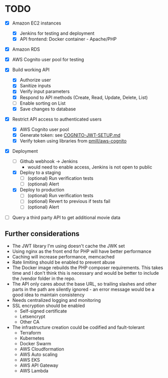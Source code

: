 # TODO
- [x] Amazon EC2 instances
  - [x] Jenkins for testing and deployment
  - [x] API frontend: Docker container - Apache/PHP
- [x] Amazon RDS
- [x] AWS Cognito user pool for testing

- [x] Build working API
  - [x] Authorize user
  - [x] Sanitize inputs
  - [x] Verify input parameters
  - [x] Respond to API methods (Create, Read, Update, Delete, List)
  - [ ] Enable sorting on List
  - [x] Save changes to database

- [x] Restrict API access to authenticated users
  - [x] AWS Cognito user pool
  - [x] Generate token: see [COGNITO-JWT-SETUP.md](COGNITO-JWT-SETUP.md)
  - [x] Verify token using libraries from [pmill/aws-cognito](https://github.com/pmill/aws-cognito)

- [x] Deployment
  - [ ] Github webhook -> Jenkins
    - would need to enable access, Jenkins is not open to public
  - [x] Deploy to a staging
    - [ ] (optional) Run verification tests
    - [ ] (optional) Alert
  - [x] Deploy to production
    - [ ] (optional) Run verification tests
    - [ ] (optional) Revert to previous if tests fail
    - [ ] (optional) Alert

- [ ] Query a third party API to get additional movie data

## Further considerations
- The JWT library I'm using doesn't cache the JWK set
- Using nginx as the front end for PHP will have better performance
- Caching will increase performance, memcached
- Rate limiting should be enabled to prevent abuse
- The Docker image rebuilds the PHP composer requirements.  This takes time and I don't think this is necessary and would be better to include the /vendor folder in the repo.
- The API only cares about the base URL, so trailing slashes and other parts in the path are silently ignored - an error message would be a good idea to maintain consistency
- Needs centralized logging and monitoring
- SSL encryption should be enabled
  - Self-signed certificate
  - Letsencrypt
  - Other CA
- The infrastructure creation could be codified and fault-tolerant
  - Terraform
  - Kubernetes
  - Docker Swarm
  - AWS Cloudformation
  - AWS Auto scaling
  - AWS EKS
  - AWS API Gateway
  - AWS Lambda
